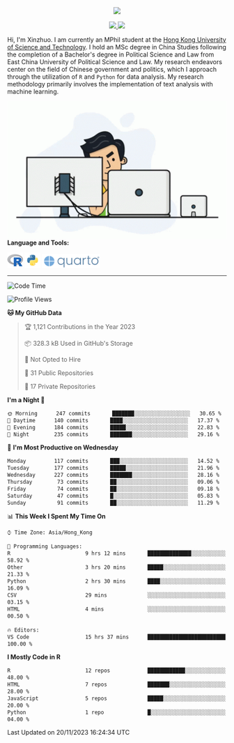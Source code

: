 <div align='center'>
<img src='https://readme-typing-svg.herokuapp.com?font=Lora&color=4d3900&center=true&lines=HKUST+Mphil+in+SOSC;Focus+on+China;Code+for+PoliSci'/>
</div>

<p align='center'>
 <a href
='https://www.linkedin.com/in/xinzhuo-huang-5161011ba/' target='_blank'>
        <img src='https://img.shields.io/badge/linkedin%20-%230077B5.svg?&style=for-the-badge&logo=linkedin&logoColor=white'/>
    </a>
 <a href='https://twitter.com/HsinchoH' target='_blank'>
        <img src='https://img.shields.io/badge/Twitter-1DA1F2?style=for-the-badge&logo=twitter&logoColor=white'/>
    </a>
    </p>
    
Hi, I'm Xinzhuo. I am currently an MPhil student at the [Hong Kong University of Science and Technology](https://sosc.hkust.edu.hk/node/613). I hold an MSc degree in China Studies following the completion of a Bachelor's degree in Political Science and Law from East China University of Political Science and Law. My research endeavors center on the field of Chinese government and politics, which I approach through the utilization of `R` and `Python` for data analysis. My research methodology primarily involves the implementation of text analysis with machine learning.




<img align='right' src="https://github.com/xinzhuohkust/xinzhuohkust/blob/main/programmer.gif" width="590">



**Language and Tools:**  

<code><img height="36" src="https://raw.githubusercontent.com/github/explore/80688e429a7d4ef2fca1e82350fe8e3517d3494d/topics/r/r.png"></code>
<code><img height="36" src="https://raw.githubusercontent.com/github/explore/80688e429a7d4ef2fca1e82350fe8e3517d3494d/topics/python/python.png"></code>
<code><img height="32" src="https://github.com/quarto-dev/quarto-r/blob/main/man/figures/quarto.png"></code>

---
<!--START_SECTION:waka-->
![Code Time](http://img.shields.io/badge/Code%20Time-1%2C142%20hrs%2041%20mins-blue)

![Profile Views](http://img.shields.io/badge/Profile%20Views-0-blue)

**🐱 My GitHub Data** 

> 🏆 1,121 Contributions in the Year 2023
 > 
> 📦 328.3 kB Used in GitHub's Storage 
 > 
> 🚫 Not Opted to Hire
 > 
> 📜 31 Public Repositories 
 > 
> 🔑 17 Private Repositories  
 > 
**I'm a Night 🦉** 

```text
🌞 Morning      247 commits       ███████░░░░░░░░░░░░░░░░░░   30.65 % 
🌆 Daytime      140 commits       ████░░░░░░░░░░░░░░░░░░░░░   17.37 % 
🌃 Evening      184 commits       █████░░░░░░░░░░░░░░░░░░░░   22.83 % 
🌙 Night        235 commits       ███████░░░░░░░░░░░░░░░░░░   29.16 % 

```
📅 **I'm Most Productive on Wednesday** 

```text
Monday         117 commits       ███░░░░░░░░░░░░░░░░░░░░░░   14.52 % 
Tuesday        177 commits       █████░░░░░░░░░░░░░░░░░░░░   21.96 % 
Wednesday      227 commits       ███████░░░░░░░░░░░░░░░░░░   28.16 % 
Thursday        73 commits       ██░░░░░░░░░░░░░░░░░░░░░░░   09.06 % 
Friday          74 commits       ██░░░░░░░░░░░░░░░░░░░░░░░   09.18 % 
Saturday        47 commits       █░░░░░░░░░░░░░░░░░░░░░░░░   05.83 % 
Sunday          91 commits       ██░░░░░░░░░░░░░░░░░░░░░░░   11.29 % 

```


📊 **This Week I Spent My Time On** 

```text
⌚︎ Time Zone: Asia/Hong_Kong

💬 Programming Languages: 
R                        9 hrs 12 mins       ██████████████░░░░░░░░░░░   58.92 % 
Other                    3 hrs 20 mins       █████░░░░░░░░░░░░░░░░░░░░   21.33 % 
Python                   2 hrs 30 mins       ████░░░░░░░░░░░░░░░░░░░░░   16.09 % 
CSV                      29 mins             ░░░░░░░░░░░░░░░░░░░░░░░░░   03.15 % 
HTML                     4 mins              ░░░░░░░░░░░░░░░░░░░░░░░░░   00.50 % 

🔥 Editors: 
VS Code                  15 hrs 37 mins      █████████████████████████   100.00 % 

```

**I Mostly Code in R** 

```text
R                        12 repos            ████████████░░░░░░░░░░░░░   48.00 % 
HTML                     7 repos             ███████░░░░░░░░░░░░░░░░░░   28.00 % 
JavaScript               5 repos             █████░░░░░░░░░░░░░░░░░░░░   20.00 % 
Python                   1 repo              █░░░░░░░░░░░░░░░░░░░░░░░░   04.00 % 

```



 Last Updated on 20/11/2023 16:24:34 UTC
<!--END_SECTION:waka-->
    
    
    
    
    
    
    
    
